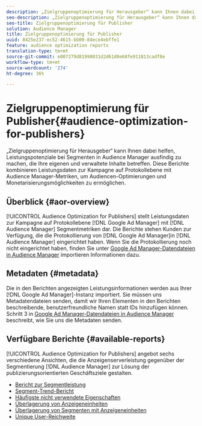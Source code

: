 ```yaml
---
description: „Zielgruppenoptimierung für Herausgeber“ kann Ihnen dabei helfen, Leistungspotenziale bei Segmenten in Audience Manager ausfindig zu machen, die Ihre eigenen und verwaltete Inhalte betreffen. Diese Berichte kombinieren Leistungsdaten zur Kampagne auf Protokollebene mit Audience Manager-Metriken, um Audiencen-Optimierungen und Monetarisierungsmöglichkeiten zu ermöglichen.
seo-description: „Zielgruppenoptimierung für Herausgeber“ kann Ihnen dabei helfen, Leistungspotenziale bei Segmenten in Audience Manager ausfindig zu machen, die Ihre eigenen und verwaltete Inhalte betreffen. Diese Berichte kombinieren Leistungsdaten zur Kampagne auf Protokollebene mit Audience Manager-Metriken, um Audiencen-Optimierungen und Monetarisierungsmöglichkeiten zu ermöglichen.
seo-title: Zielgruppenoptimierung für Publisher
solution: Audience Manager
title: Zielgruppenoptimierung für Publisher
uuid: 8425e237-ec52-4615-bb00-84ece4ebffe1
feature: audience optimization reports
translation-type: tm+mt
source-git-commit: e007279d81998031d2d61d0e68fe911813cadf8e
workflow-type: tm+mt
source-wordcount: '274'
ht-degree: 36%

---
```



# Zielgruppenoptimierung für Publisher{#audience-optimization-for-publishers}

„Zielgruppenoptimierung für Herausgeber“ kann Ihnen dabei helfen, Leistungspotenziale bei Segmenten in Audience Manager ausfindig zu machen, die Ihre eigenen und verwaltete Inhalte betreffen. Diese Berichte kombinieren Leistungsdaten zur Kampagne auf Protokollebene mit Audience Manager-Metriken, um Audiencen-Optimierungen und Monetarisierungsmöglichkeiten zu ermöglichen.

## Überblick {#aor-overview}

[!UICONTROL Audience Optimization for Publishers] stellt Leistungsdaten zur Kampagne auf Protokollebene  [!DNL Google Ad Manager] mit  [!DNL Audience Manager] Segmentmetriken dar. Die Berichte stehen Kunden zur Verfügung, die die Protokollierung von [!DNL Google Ad Manager]in [!DNL Audience Manager] eingerichtet haben. Wenn Sie die Protokollierung noch nicht eingerichtet haben, finden Sie unter [Google Ad Manager-Datendateien in Audience Manager](import-dfp.md) importieren Informationen dazu.

## Metadaten {#metadata}

Die in den Berichten angezeigten Leistungsinformationen werden aus Ihrer [!DNL Google Ad Manager]-Instanz importiert. Sie müssen uns Metadatendateien senden, damit wir Ihren Elementen in den Berichten beschreibende, benutzerfreundliche Namen statt IDs hinzufügen können. Schritt 3 in [Google Ad Manager-Datendateien in Audience Manager](../../../reporting/audience-optimization-reports/aor-publishers/import-dfp.md) beschreibt, wie Sie uns die Metadaten senden.

## Verfügbare Berichte {#available-reports}

[!UICONTROL Audience Optimization for Publishers] angebot sechs verschiedene Ansichten, die die Anzeigenserverleistung gegenüber der Segmentierung  [!DNL Audience Manager] zur Lösung der publizierungsorientierten Geschäftsziele gestalten.

+ [Bericht zur Segmentleistung](publisher-segment-performance.md)
+ [Segment-Trend-Bericht](publisher-segment-trends.md)
+ [Häufigste nicht verwendete Eigenschaften](publisher-top-unused-traits.md)
+ [Überlagerung von Anzeigeneinheiten](publisher-ad-unit-overlap.md)
+ [Überlagerung von Segmenten mit Anzeigeneinheiten](publisher-segment-ad-unit-overlap.md)
+ [Unique User-Reichweite](publisher-unique-reach.md)
